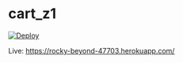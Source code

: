 # cart_z1

[![Deploy](https://www.herokucdn.com/deploy/button.svg)](https://heroku.com/deploy)

Live: https://rocky-beyond-47703.herokuapp.com/
